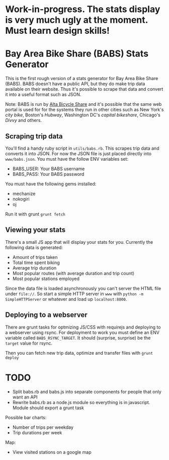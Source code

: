 # Work-in-progress. The stats display is very much ugly at the moment. Must learn design skills!

# Bay Area Bike Share (BABS) Stats Generator

This is the first rough version of a stats generator for Bay Area Bike Share (BABS). BABS doesn't have a public API, but they do make trip data available on their website. Thus it's possible to scrape that data and convert it into a useful format such as JSON.

Note: BABS is run by [Alta Bicycle Share](http://www.altabicycleshare.com/) and it's possible that the same web portal is used for for the systems they run in other cities such as New York's *city bike*, Boston's *Hubway*, Washington DC's *capital bikeshare*, Chicago's *Divvy* and others.

## Scraping trip data
You'll find a handy ruby script in `utils/babs.rb`. This scrapes trip data and converts it into JSON. For now the JSON file is just placed  directly into `www/babs.json`. You must have the follow ENV variables set:

* BABS_USER: Your BABS username
* BABS_PASS: Your BABS password

You must have the following gems installed:

* mechanize
* nokogiri
* oj

Run it with grunt `grunt fetch`

## Viewing your stats
There's a small JS app that will display your stats for you. Currently the following data is generated:

* Amount of trips taken
* Total time spent biking
* Average trip duration
* Most popular routes (with average duration and trip count)
* Most popular stations employed

Since the data file is loaded asynchronously you can't server the HTML file under `file://`. So start a simple HTTP server in `www` with `python -m SimpleHTTPServer` or whatever and load up `localhost:8000`.

## Deploying to a webserver
There are grunt tasks for optmizing JS/CSS with requirejs and deploying to a webserver using rsync. For deployment to work you must define an ENV variable called `BABS_RSYNC_TARGET`. It should (surprise, surprise) be the `target` value for rsync.

Then you can fetch new trip data, optimize and transfer files with `grunt deploy`

# TODO

* Split babs.rb and babs.js into separate components for people that only want an API
* Rewrite babs.rb as a node.js module so everything is in javascript. Module should export a grunt task

Possible bar charts:
* Number of trips per weekday
* Trip durations per week

Map:
* View visited stations on a google map
